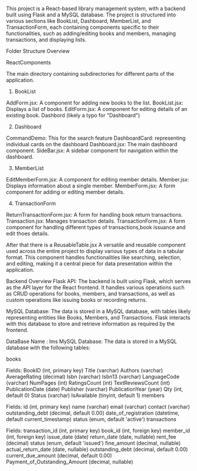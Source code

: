 This project is a React-based library management system, with a backend built using Flask and a MySQL database. The project is structured into various sections like BookList, Dashboard, MemberList, and TransactionForm, each containing components specific to their functionalities, such as adding/editing books and members, managing transactions, and displaying lists.


Folder Structure Overview

ReactComponents

The main directory containing subdirectories for different parts of the application.
1. BookList

AddForm.jsx: A component for adding new books to the list.
BookList.jsx: Displays a list of books.
EditForm.jsx: A component for editing details of an existing book.
Dashbord (likely a typo for "Dashboard")

2. Dashboard

CommandDemo: This for the search feature
DashboardCard: representing individual cards on the dashboard
Dashboard.jsx: The main dashboard component.
SideBar.jsx: A sidebar component for navigation within the dashboard.

3. MemberList

EditMemberForm.jsx: A component for editing member details.
Member.jsx: Displays information about a single member.
MemberForm.jsx: A form component for adding or editing member details.

4. TransactionForm

ReturnTransactionForm.jsx: A form for handling book return transactions.
Transaction.jsx: Manages transaction details.
TransactionForm.jsx: A form component for handling different types of transactions,book issuance and edit thoes details.





After that there is a 
ReusableTable.jsx
A versatile and reusable component used across the entire project to display various types of data in a tabular format. This component handles functionalities like searching, selection, and editing, making it a central piece for data presentation within the application.










Backend Overview
Flask API: 
The backend is built using Flask, which serves as the API layer for the React frontend. It handles various operations such as CRUD operations for books, members, and transactions, as well as custom operations like issuing books or recording returns.

MySQL Database: 
The data is stored in a MySQL database, with tables likely representing entities like Books, Members, and Transactions. Flask interacts with this database to store and retrieve information as required by the frontend.



DataBase Name : lms 
MySQL Database: The data is stored in a MySQL database with the following tables:

books

Fields:
BookID (int, primary key)
Title (varchar)
Authors (varchar)
AverageRating (decimal)
Isbn (varchar)
Isbn13 (varchar)
LanguageCode (varchar)
NumPages (int)
RatingsCount (int)
TextReviewsCount (int)
PublicationDate (date)
Publisher (varchar)
PublicationYear (year)
Qty (int, default 0)
Status (varchar)
IsAvailable (tinyint, default 1)
members

Fields:
id (int, primary key)
name (varchar)
email (varchar)
contact (varchar)
outstanding_debt (decimal, default 0.00)
date_of_registration (datetime, default current_timestamp)
status (enum, default 'active')
transactions

Fields:
transaction_id (int, primary key)
book_id (int, foreign key)
member_id (int, foreign key)
issue_date (date)
return_date (date, nullable)
rent_fee (decimal)
status (enum, default 'issued')
fine_amount (decimal, nullable)
actual_return_date (date, nullable)
outstanding_debt (decimal, default 0.00)
current_due_amount (decimal, default 0.00)
Payment_of_Outstanding_Amount (decimal, nullable)
